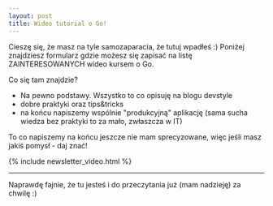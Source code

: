 ```yaml
---
layout: post
title: Wideo tutorial o Go!
---
```


Cieszę się, że masz na tyle samozaparacia, że tutuj wpadłeś :) Poniżej znajdziesz formularz gdzie możesz się zapisać na listę ZAINTERESOWANYCH wideo kursem o Go.

Co się tam znajdzie?

 * Na pewno podstawy. Wszystko to co opisuję na blogu devstyle
 * dobre praktyki oraz tips&tricks
 * na końcu napiszemy wspólnie "produkcyjną" aplikację (sama sucha wiedza bez praktyki to za mało, zwłaszcza w IT)
 
To co napiszemy na końcu jeszcze nie mam sprecyzowane, więc jeśli masz jakiś pomysł - daj znać!


{% include newsletter_video.html %}

-----
Naprawdę fajnie, że tu jesteś i do przeczytania już (mam nadzieję) za chwilę :) 